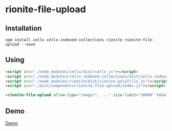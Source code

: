 # rionite-file-upload

## Installation
```
npm install cellx cellx-indexed-collections rionite rionite-file-upload --save
```

## Using
```html
<script src="./node_modules/cellx/dist/cellx.js"></script>
<script src="./node_modules/cellx-indexed-collections/dist/cellx-indexed-collections.js"></script>
<script src="./node_modules/rionite/dist/rionite.polyfills.js"></script>
<script src="./dist/components/rionite-file-upload/index.js"></script>

<rionite-file-upload allow-type="image/*, ..." size-limit="10000" total-size-limit="100000"></rionite-file-upload>
```

## Demo

[Demo](https://riim.github.io/rionite-file-upload/demo.html)
